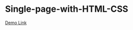 # Single-page-with-HTML-CSS
[Demo Link]( https://dev-parimal.github.io/Single-page-with-HTML-CSS/index.html)
